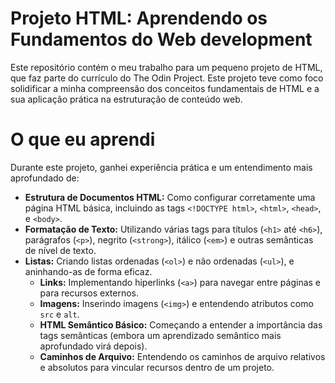 # Projeto HTML: Aprendendo os Fundamentos do Web development

Este repositório contém o meu trabalho para um pequeno projeto de HTML, que faz parte do currículo do The Odin Project. Este projeto teve como foco solidificar a minha compreensão dos conceitos fundamentais de HTML e a sua aplicação prática na estruturação de conteúdo web.

# O que eu aprendi

Durante este projeto, ganhei experiência prática e um entendimento mais aprofundado de:

- **Estrutura de Documentos HTML:** Como configurar corretamente uma página HTML básica, incluindo as tags `<!DOCTYPE html>`, `<html>`, `<head>`, e `<body>`.
- **Formatação de Texto:** Utilizando várias tags para títulos (`<h1>` até `<h6>`), parágrafos (`<p>`), negrito (`<strong>`), itálico (`<em>`) e outras semânticas de nível de texto.
- **Listas:** Criando listas ordenadas (`<ol>`) e não ordenadas (`<ul>`), e aninhando-as de forma eficaz.
  - **Links:** Implementando hiperlinks (`<a>`) para navegar entre páginas e para recursos externos.
  - **Imagens:** Inserindo imagens (`<img>`) e entendendo atributos como `src` e `alt`.
  - **HTML Semântico Básico:** Começando a entender a importância das tags semânticas (embora um aprendizado semântico mais aprofundado virá depois).
  - **Caminhos de Arquivo:** Entendendo os caminhos de arquivo relativos e absolutos para vincular recursos dentro de um projeto.
